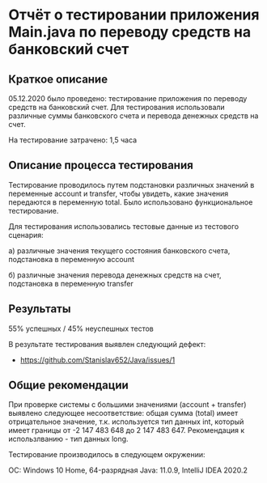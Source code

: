 # Отчёт о тестировании приложения Main.java по переводу средств на банковский счет #

## Краткое описание ##

05.12.2020 было проведено: тестирование приложения по переводу средств на банковский счет. 
Для тестирования использовали различные суммы банковского счета и  перевода денежных средств на счет.

На тестирование затрачено: 1,5 часа


## Описание процесса тестирования ##

Тестирование проводилось путем подстановки различных значений в переменные account и transfer, чтобы увидеть, какие значения передаются в переменную total. Было использовано функциональное тестирование.

Для тестирования использовались тестовые данные из тестового сценария:

а) различные значения текущего состояния банковского счета, подстановка в переменную account

б) различные значения перевода денежных средств на счет, подстановка в переменную transfer


## Результаты ##

55% успешных / 45% неуспешных тестов

В результате тестирования выявлен следующий дефект:
* https://github.com/Stanislav652/Java/issues/1 

## Общие рекомендации ##

При проверке системы с большими значениями (account + transfer) выявлено следующее несоответствие: общая сумма (total) имеет отрицательное значение, т.к. используется тип данных int, который имеет границы  от -2 147 483 648 до 2 147 483 647.
Рекомендация к использлванию - тип данных long.

Тестирование производилось в следующем окружении:

ОС: Windows 10 Home, 
64-разрядная Java: 11.0.9,
IntelliJ IDEA 2020.2
